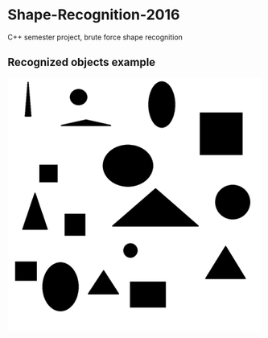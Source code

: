 # Shape-Recognition-2016
C++ semester project, brute force shape recognition 

## Recognized objects example
![Alt text](/SummerPjPNGConsole/Release/1024x1024.png)
